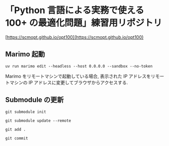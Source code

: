 # 「Python 言語による実務で使える 100+ の最適化問題」練習用リポジトリ

[https://scmopt.github.io/opt100](https://scmopt.github.io/opt100)

## Marimo 起動

```
uv run marimo edit --headless --host 0.0.0.0 --sandbox --no-token
```

Marimo をリモートマシンで起動している場合,
表示された IP アドレスをリモートマシンの IP アドレスに変更してブラウザからアクセスする. 

## Submodule の更新

```
git submodule init
```

```
git submodule update --remote
```

```
git add .
```

```
git commit
```
